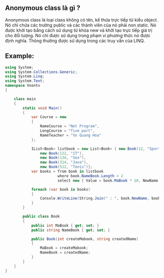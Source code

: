 ## Anonymous class là gì ?
Anonymous class là loại class không có tên, kế thừa trực tiếp từ kiểu object.
Nó chỉ chứa các trường public và các thành viên của nó phải non static.
Nó được khởi tạo bằng cách sử dụng từ khóa new và khởi tạo trực tiếp giá trị cho đối tượng.
Nó chỉ được sử dụng trong phạm vi phương thức nó được định nghĩa. Thông thường được sử dụng
trong các truy vấn của LINQ.

## Example:
```cs
using System;
using System.Collections.Generic;
using System.Linq;
using System.Text;
namespace Voontv
{

    class main
    {
        static void Main()
        {
            var Course = new
            {
                NameCourse = "Net Program",
                LengCourse = "five part",
                NameTeacher = "Vo Quang Hoa"
            };

            IList<Book> listbook = new List<Book> { new Book(12, "Sport"),
                new Book(122, "IT"),
                new Book(134, "Sex"),
                new Book(314, "Java"),
                new Book(512, "Tenis")};
            var books = from book in listbook
                        where book.NameBook.Length > 2
                        select new { Value = book.MaBook * 10, NewName = book.NameBook };

            foreach (var book in books)
            {
                Console.WriteLine(String.Join(" : ", book.NewName, book.Value));
            }
        }

        public class Book
        {
            public int MaBook { get; set; }
            public string NameBook { get; set; }

            public Book(int createMabook, string createdName)
            {
                MaBook = createMabook;
                NameBook = createdName;
            }
        }
    }
}
```
